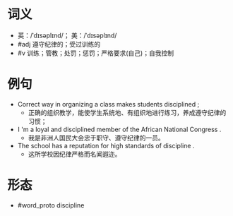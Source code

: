 # 词义
- 英：/ˈdɪsəplɪnd/； 美：/ˈdɪsəplɪnd/
- #adj 遵守纪律的；受过训练的
- #v 训练；管教；处罚；惩罚；严格要求(自己)；自我控制
# 例句
- Correct way in organizing a class makes students disciplined ;
	- 正确的组织教学，能使学生系统地、有组织地进行练习，养成遵守纪律的习惯；
- I 'm a loyal and disciplined member of the African National Congress .
	- 我是非洲人国民大会忠于职守、遵守纪律的一员。
- The school has a reputation for high standards of discipline .
	- 这所学校因纪律严格而名闻遐迩。
# 形态
- #word_proto discipline
